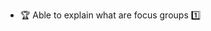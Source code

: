 * <span id="outcome-focusGroups-introduction-one">:trophy: Able to explain what are focus groups :one:</span>
